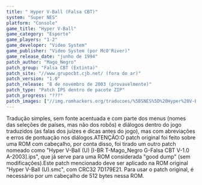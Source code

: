 ```yaml
---
title: " Hyper V-Ball (Falsa CBT)"
system: "Super NES"
platform: "Console"
game_title: "Hyper V-Ball"
game_category: "Esporte"
game_players: "1-2"
game_developer: "Video System"
game_publisher: "Video System (por McO'River)"
game_release_date: "junho de 1994"
patch_author: "Mago_Negro"
patch_group: "Falsa CBT (Extinta)"
patch_site: "//www.grupocbt.cjb.net/ (fora do ar)"
patch_version: "1.0"
patch_release: "8 de novembro de 2003 (provavelmente)"
patch_type: "Patch IPS dentro de pacote ZIP"
patch_progress: "???"
patch_images: ["//img.romhackers.org/traducoes/%5BSNES%5D%20Hyper%20V-Ball%20-%20Falsa%20CBT%20-%201.png","//img.romhackers.org/traducoes/%5BSNES%5D%20Hyper%20V-Ball%20-%20Falsa%20CBT%20-%202.png","//img.romhackers.org/traducoes/%5BSNES%5D%20Hyper%20V-Ball%20-%20Falsa%20CBT%20-%203.png"]
---
```

Tradução simples, sem fonte acentuada e com parte dos menus (nomes das seleções de países, mas não dos robôs) e diálogos dentro do jogo traduzidos (as falas dos juízes e dicas antes do jogo), mas com abreviações e erros de pontuação nos diálogos.ATENÇÃO:O patch original foi feito sobre uma ROM com cabeçalho, por conta disso, foi tirado um outro patch nomeado como "Hyper V-Ball (U) [I-BR T-Mago_Negro G-Falsa CBT V-1.0 A-2003].ips", que já serve para uma ROM considerada "good dump" (sem modificações).Este patch mencionado deve ser aplicado na ROM original "Hyper V-Ball (U).smc", com CRC32 7D179E21. Para usar o patch original, é necessário por um cabeçalho de 512 bytes nessa ROM.